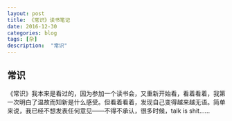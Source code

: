 ```yaml
---
layout: post
title: 《常识》读书笔记
date: 2016-12-30
categories: blog
tags: [杂]
description:  "常识"
---
```

## 常识

《常识》我本来是看过的，因为参加一个读书会，又重新开始看，看着看着，我第一次明白了温故而知新是什么感受。但看着看着，发现自己变得越来越无语。简单来说，我已经不想发表任何意见——不得不承认，很多时候，talk is shit……